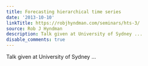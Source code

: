 ```yaml
---
title: Forecasting hierarchical time series
date: '2013-10-10'
linkTitle: https://robjhyndman.com/seminars/hts-3/
source: Rob J Hyndman
description: Talk given at University of Sydney ...
disable_comments: true
---
```

Talk given at University of Sydney ...